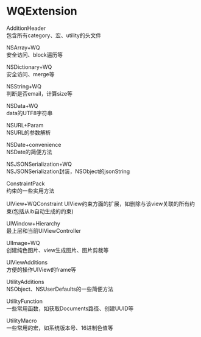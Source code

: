WQExtension
===========

AdditionHeader  
包含所有category、宏、utility的头文件

NSArray+WQ                
安全访问、block遍历等

NSDictionary+WQ           
安全访问、merge等

NSString+WQ               
判断是否email，计算size等

NSData+WQ                 
data的UTF8字符串

NSURL+Param               
NSURL的参数解析

NSDate+convenience        
NSDate的简便方法

NSJSONSerialization+WQ    
NSJSONSerialization封装，NSObject的jsonString

ConstraintPack  
约束的一些实用方法

UIView+WQConstraint 
UIView约束方面的扩展，如删除与该view关联的所有约束(包括从ib自动生成的约束)

UIWindow+Hierarchy        
最上层和当前UIViewController

UIImage+WQ                
创建纯色图片、view生成图片、图片剪裁等

UIViewAdditions           
方便的操作UIView的frame等

UtilityAdditions          
NSObject、NSUserDefaults的一些简便方法

UtilityFunction           
一些常用函数，如获取Documents路径、创建UUID等

UtilityMacro              
一些常用的宏，如系统版本号、16进制色值等

